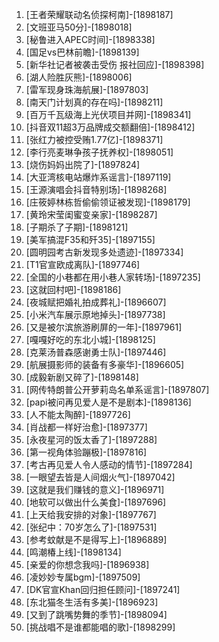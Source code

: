 
1. [王者荣耀联动名侦探柯南]-[1898187]
1. [文班亚马50分]-[1898018]
1. [秘鲁进入APEC时间]-[1898338]
1. [国足vs巴林前瞻]-[1898139]
1. [新华社记者被袭击受伤 报社回应]-[1898398]
1. [湖人险胜灰熊]-[1898006]
1. [雷军现身珠海航展]-[1897803]
1. [南天门计划真的存在吗]-[1898211]
1. [百万千瓦级海上光伏项目并网]-[1898341]
1. [抖音双11超3万品牌成交额翻倍]-[1898412]
1. [张红力被控受贿1.77亿]-[1898371]
1. [李行亮麦琳争孩子抚养权]-[1898051]
1. [烧伤妈妈出院了]-[1897824]
1. [大亚湾核电站爆炸系谣言]-[1897119]
1. [王源演唱会抖音特别场]-[1898268]
1. [庄筱婷林栋哲偷偷领证被发现]-[1898179]
1. [黄玲宋莹闺蜜变亲家]-[1898287]
1. [子期杀了子期]-[1898121]
1. [美军搞混F35和歼35]-[1897155]
1. [圆明园考古新发现多处遗迹]-[1897334]
1. [T1官宣欧成离队]-[1897746]
1. [全国的小巷都在用小巷人家转场]-[1897235]
1. [这就回村吧]-[1898186]
1. [夜城赋把婚礼拍成葬礼]-[1896607]
1. [小米汽车展示原地掉头]-[1897738]
1. [又是被尔滨旅游刷屏的一年]-[1897961]
1. [嘎嘎好吃的东北小城]-[1898125]
1. [克莱汤普森感谢勇士队]-[1897446]
1. [航展摄影师的装备有多豪华]-[1896605]
1. [成毅新剧又碎了]-[1898148]
1. [网传特朗普公开萝莉岛名单系谣言]-[1897807]
1. [papi被问再见爱人是不是剧本]-[1898136]
1. [人不能太陶醉]-[1897726]
1. [肖战都一样好治愈]-[1897377]
1. [永夜星河的饭太香了]-[1897288]
1. [第一视角体验蹦极]-[1897816]
1. [考古再见爱人令人感动的情节]-[1897284]
1. [一眼望去皆是人间烟火气]-[1897042]
1. [这就是我们赚钱的意义]-[1896971]
1. [地软可以做出什么美食]-[1897696]
1. [上天给我安排的对象]-[1897767]
1. [张纪中：70岁怎么了]-[1897531]
1. [参考蚊献是不是得写上]-[1896889]
1. [鸣潮椿上线]-[1898134]
1. [亲爱的你想念我吗]-[1896938]
1. [凌妙妙专属bgm]-[1897509]
1. [DK官宣Khan回归担任顾问]-[1897241]
1. [东北猫冬生活有多美]-[1896923]
1. [又到了跳嘴势舞的季节]-[1898094]
1. [挑战唱不是谁都能唱的歌]-[1898299]